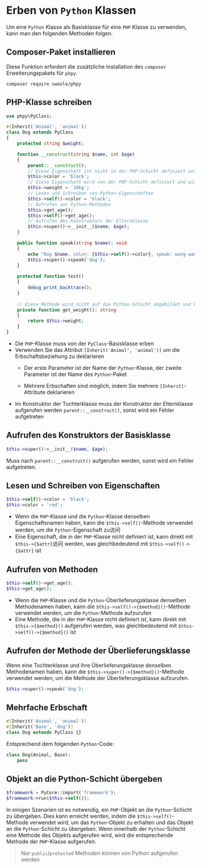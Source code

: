 # Erben von `Python` Klassen

Um eine `Python` Klasse als Basisklasse für eine `PHP` Klasse zu verwenden, kann man den folgenden Methoden folgen.

## Composer-Paket installieren

Diese Funktion erfordert die zusätzliche Installation des `composer` Erweiterungspakets für `phpy`.

```shell
composer require swoole/phpy
```

## PHP-Klasse schreiben
```php
use phpy\PyClass;

#[Inherit('Animal', 'animal')]
class Dog extends PyClass
{
    protected string $weight;

    function __construct(string $name, int $age)
    {
        parent::__construct();
        // Diese Eigenschaft ist nicht in der PHP-Schicht definiert und wird als Python-Eigenschaft festgelegt
        $this->color = 'black';
        // Diese Eigenschaft wird von der PHP-Schicht definiert und wird nicht als Python-Eigenschaft festgelegt
        $this->weight = '10kg';
        // Lesen und Schreiben von Python-Eigenschaften
        $this->self()->color = 'black';
        // Aufrufen von Python-Methoden
        $this->get_age();
        $this->self()->get_age();
        // Aufrufen des Konstruktors der Elternklasse
        $this->super()->__init__($name, $age);
    }

    public function speak(string $name): void
    {
        echo "Dog $name, color: {$this->self()->color}, speak: wang wang wang\n";
        $this->super()->speak('dog');
    }
    
    protected function test()
    {
        debug_print_backtrace();
    }
    
    // Diese Methode wird nicht auf die Python-Schicht abgebildet und kann nicht in Python verwendet werden
    private function get_weight(): string
    {
        return $this->weight;
    }
}
```

- Die `PHP`-Klasse muss von der `PyClass`-Basisklasse erben
- Verwenden Sie das Attribut `[Inherit('Animal', 'animal')]` um die Erbschaftsbeziehung zu deklarieren
  - Der erste Parameter ist der Name der `Python`-Klasse, der zweite Parameter ist der Name des `Python`-Paket

  - Mehrere Erbschaften sind möglich, indem Sie mehrere `[Inherit]`-Attribute deklarieren
- Im Konstruktor der Tochterklasse muss der Konstruktor der Elternklasse aufgerufen werden `parent::__construct()`, sonst wird ein Fehler aufgetreten

## Aufrufen des Konstruktors der Basisklasse
```php
$this->super()->__init__($name, $age);
```

Muss nach `parent::__construct()` aufgerufen werden, sonst wird ein Fehler aufgetreten.

## Lesen und Schreiben von Eigenschaften
```php
$this->self()->color = 'black';
$this->color = 'red';
```

- Wenn die `PHP`-Klasse und die `Python`-Klasse denselben Eigenschaftsnamen haben, kann die `$this->self()`-Methode verwendet werden, um die `Python`-Eigenschaft zu访问
- Eine Eigenschaft, die in der `PHP`-Klasse nicht definiert ist, kann direkt mit `$this->{$attr}`访问 werden, was gleichbedeutend mit `$this->self()->{$attr}` ist

## Aufrufen von Methoden
```php
$this->self()->get_age();
$this->get_age();
```

- Wenn die `PHP`-Klasse und die `Python`-Überlieferungsklasse denselben Methodenamen haben, kann die `$this->self()->{$method}()`-Methode verwendet werden, um die `Python`-Methode aufzurufen
- Eine Methode, die in der `PHP`-Klasse nicht definiert ist, kann direkt mit `$this->{$method}()` aufgerufen werden, was gleichbedeutend mit `$this->self()->{$method}()` ist

## Aufrufen der Methode der Überlieferungsklasse
Wenn eine Tochterklasse und ihre Überlieferungsklasse denselben Methodenamen haben, kann die `$this->super()->{$method}()`-Methode verwendet werden, um die Methode der Überlieferungsklasse aufzurufen.

```php
$this->super()->speak('dog');
```

## Mehrfache Erbschaft

```php
#[Inherit('Animal', 'animal')]
#[Inherit('Base', 'dog')]
class Dog extends PyClass {}
```

Entsprechend dem folgenden `Python`-Code:
```python
class Dog(Animal, Base):
    pass
```

## Objekt an die Python-Schicht übergeben
```php
$framework = PyCore::import('framework');
$framework->run($this->self());
```

In einigen Szenarien ist es notwendig, ein `PHP`-Objekt an die `Python`-Schicht zu übergeben. Dies kann erreicht werden, indem die `$this->self()`-Methode verwendet wird, um das `Python`-Objekt zu erhalten und das Objekt an die `Python`-Schicht zu übergeben. Wenn innerhalb der `Python`-Schicht eine Methode des Objekts aufgerufen wird, wird die entsprechende Methode der `PHP`-Klasse aufgerufen.

> Nur `public`/`protected` Methoden können von Python aufgerufen werden
